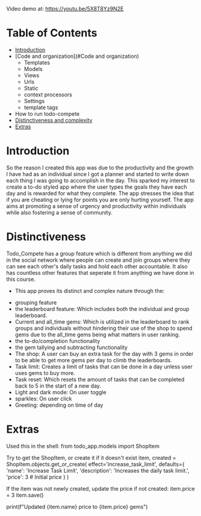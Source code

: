 Video demo at: https://youtu.be/5X8T8Yz9N2E

# Table of Contents
* [Introduction](#introduction)
* [Code and organization](#Code and organization)
    * Templates
    * Models
    * Views
    * Urls
    * Static
    * context processors
    * Settings
    * template tags
* How to run todo-compete
* [Distinctiveness and complexity](#Distinctiveness)
* [Extras](#Extras)

# Introduction 
So the reason I created this app was due to the productivity and the growth I have had as an individual since I got a planner and started to write down each thing I was going to accomplish in the day. This sparked my interest to create a to-do styled app where the user types the goals they have each day and is rewarded for what they complete. The app stresses the idea that if you are cheating or lying for points you are only hurting yourself. The app aims at promoting a sense of urgency and productivity within individuals while also fostering a sense of community.


# Distinctiveness
Todo_Compete has a group feature which is different from anything we did in the social network where people can create and join groups where they can see each other's daily tasks and hold each other accountable.
It also has countless other features that seperate it from anything we have done in this course.
- This app proves its distinct and complex nature through the:
* grouping feature
* the leaderboard feature: Which includes both the individual and group leaderboard.
* Current and all_time gems: Which is utilized in the leaderboard to rank groups and individuals without hindering their use of the shop to spend gems due to the all_time gems being what matters in user ranking.
* the to-do/completion functionality
* the gem tallying and subtracting functionality
* The shop: A user can buy an extra task for the day with 3 gems in order to be able to get more gems per day to climb the leaderboards. 
* Task limit: Creates a limit of tasks that can be done in a day unless user uses gems to buy more.
* Task reset: Which resets the amount of tasks that can be completed back to 5 in the start of a new day. 
* Light and dark mode: On user toggle
* sparkles: On user click
* Greeting: depending on time of day

# Extras
Used this in the shell:
from todo_app.models import ShopItem

Try to get the ShopItem, or create it if it doesn't exist
item, created = ShopItem.objects.get_or_create(
    effect='increase_task_limit',
    defaults={
        'name': 'Increase Task Limit',
        'description': 'Increases the daily task limit.',
        'price': 3  # Initial price
    }
)

If the item was not newly created, update the price
if not created:
    item.price = 3
    item.save()

print(f"Updated {item.name} price to {item.price} gems")
